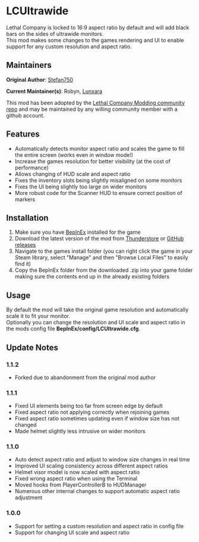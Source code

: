# LCUltrawide

Lethal Company is locked to 16:9 aspect ratio by default and will add black bars on the sides of ultrawide monitors.  
This mod makes some changes to the games rendering and UI to enable support for any custom resolution and aspect ratio.

## Maintainers

**Original Author**: [Stefan750](https://github.com/stefan750/LCUltrawide)

**Current Maintainer(s)**: Robyn, [Lunxara](https://github.com/Lunxara)

This mod has been adopted by the [Lethal Company Modding community repo](https://github.com/LethalCompanyModding/LCUltrawide) and may be maintained by any willing community member with a github account.

## Features

- Automatically detects monitor aspect ratio and scales the game to fill the entire screen (works even in window mode!)
- Increase the games resolution for better visibility (at the cost of performance)
- Allows changing of HUD scale and aspect ratio
- Fixes the inventory slots being slightly misaligned on some monitors
- Fixes the UI being slightly too large on wider monitors
- More robust code for the Scanner HUD to ensure correct position of markers

## Installation

1. Make sure you have [BepInEx](https://thunderstore.io/c/lethal-company/p/BepInEx/BepInExPack/) installed for the game
2. Download the latest version of the mod from [Thunderstore](https://thunderstore.io/c/lethal-company/p/stefan750/LCUltrawide/) or [GitHub releases](https://github.com/LethalCompanyModding/LCUltrawide/releases/latest)
3. Navigate to the games install folder (you can right click the game in your Steam library, select "Manage" and then "Browse Local Files" to easily find it)
4. Copy the BepInEx folder from the downloaded .zip into your game folder making sure the contents end up in the already existing folders

## Usage

By default the mod will take the original game resolution and automatically scale it to fit your monitor.  
Optionally you can change the resolution and UI scale and aspect ratio in the mods config file **BepInEx/config/LCUltrawide.cfg**.

## Update Notes

### 1.1.2

- Forked due to abandonment from the original mod author

### 1.1.1

- Fixed UI elements being too far from screen edge by default
- Fixed aspect ratio not applying correctly when rejoining games
- Fixed aspect ratio sometimes updating even if window size has not changed
- Made helmet slightly less intrusive on wider monitors

### 1.1.0

- Auto detect aspect ratio and adjust to window size changes in real time
- Improved UI scaling consistency across different aspect ratios
- Helmet visor model is now scaled with aspect ratio
- Fixed wrong aspect ratio when using the Terminal
- Moved hooks from PlayerControllerB to HUDManager
- Numerous other internal changes to support automatic aspect ratio adjustment

### 1.0.0

- Support for setting a custom resolution and aspect ratio in config file
- Support for changing UI scale and aspect ratio
